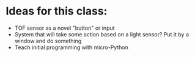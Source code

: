 # Ideas for this class:

- TOF sensor as a novel "button" or input
- System that will take some action based on a light sensor?  Put it by a window and do something
- Teach initial programming with micro-Python